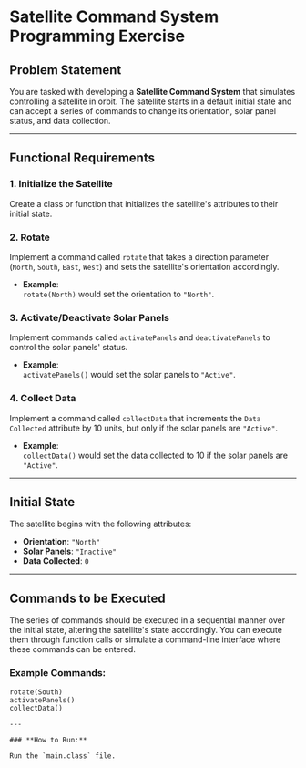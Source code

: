 # Satellite Command System Programming Exercise

## Problem Statement
You are tasked with developing a **Satellite Command System** that simulates controlling a satellite in orbit. The satellite starts in a default initial state and can accept a series of commands to change its orientation, solar panel status, and data collection.

---

## Functional Requirements

### 1. **Initialize the Satellite**  
   Create a class or function that initializes the satellite's attributes to their initial state.

### 2. **Rotate**  
   Implement a command called `rotate` that takes a direction parameter (`North`, `South`, `East`, `West`) and sets the satellite's orientation accordingly.

   - **Example**:  
     `rotate(North)` would set the orientation to `"North"`.

### 3. **Activate/Deactivate Solar Panels**  
   Implement commands called `activatePanels` and `deactivatePanels` to control the solar panels' status.

   - **Example**:  
     `activatePanels()` would set the solar panels to `"Active"`.

### 4. **Collect Data**  
   Implement a command called `collectData` that increments the `Data Collected` attribute by 10 units, but only if the solar panels are `"Active"`.

   - **Example**:  
     `collectData()` would set the data collected to 10 if the solar panels are `"Active"`.

---

## Initial State
The satellite begins with the following attributes:

- **Orientation**: `"North"`
- **Solar Panels**: `"Inactive"`
- **Data Collected**: `0`

---

## Commands to be Executed

The series of commands should be executed in a sequential manner over the initial state, altering the satellite's state accordingly. You can execute them through function calls or simulate a command-line interface where these commands can be entered.

### **Example Commands:**

```plaintext
rotate(South)
activatePanels()
collectData()

---

### **How to Run:**

Run the `main.class` file.


